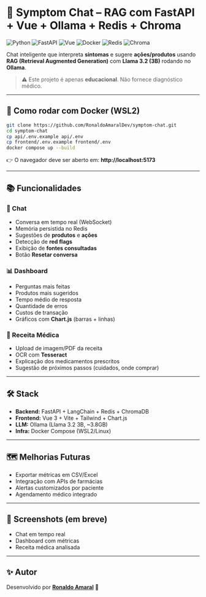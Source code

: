 # 🤖 Symptom Chat – RAG com FastAPI + Vue + Ollama + Redis + Chroma

![Python](https://img.shields.io/badge/Python-3.11-blue)
![FastAPI](https://img.shields.io/badge/FastAPI-0.115-green)
![Vue](https://img.shields.io/badge/Vue-3.x-brightgreen)
![Docker](https://img.shields.io/badge/Docker-Ready-blue)
![Redis](https://img.shields.io/badge/Redis-7-red)
![Chroma](https://img.shields.io/badge/ChromaDB-RAG-orange)

Chat inteligente que interpreta **sintomas** e sugere **ações/produtos** usando **RAG (Retrieval Augmented Generation)** com **Llama 3.2 (3B)** rodando no **Ollama**.

> ⚠️ Este projeto é apenas **educacional**. Não fornece diagnóstico médico.

---

## 🚀 Como rodar com Docker (WSL2)

```bash
git clone https://github.com/RonaldoAmaralDev/symptom-chat.git
cd symptom-chat
cp api/.env.example api/.env
cp frontend/.env.example frontend/.env
docker compose up --build
```

👉 O navegador deve ser aberto em: **http://localhost:5173**

---

## 📚 Funcionalidades

### 💬 Chat
- Conversa em tempo real (WebSocket)
- Memória persistida no Redis
- Sugestões de **produtos** e **ações**
- Detecção de **red flags**
- Exibição de **fontes consultadas**
- Botão **Resetar conversa**

### 📊 Dashboard
- Perguntas mais feitas
- Produtos mais sugeridos
- Tempo médio de resposta
- Quantidade de erros
- Custos de transação
- Gráficos com **Chart.js** (barras + linhas)

### 📄 Receita Médica
- Upload de imagem/PDF da receita
- OCR com **Tesseract**
- Explicação dos medicamentos prescritos
- Sugestão de próximos passos (cuidados, onde comprar)

---

## 🛠️ Stack

- **Backend:** FastAPI + LangChain + Redis + ChromaDB  
- **Frontend:** Vue 3 + Vite + Tailwind + Chart.js  
- **LLM:** Ollama (Llama 3.2 3B, ~3.8GB)  
- **Infra:** Docker Compose (WSL2/Linux)  

---

## 🗺 Melhorias Futuras

- Exportar métricas em CSV/Excel  
- Integração com APIs de farmácias  
- Alertas customizados por paciente  
- Agendamento médico integrado  

---

## 📸 Screenshots (em breve)

- Chat em tempo real  
- Dashboard com métricas  
- Receita médica analisada  

---

## ✨ Autor

Desenvolvido por [**Ronaldo Amaral**](https://github.com/RonaldoAmaralDev) 🚀